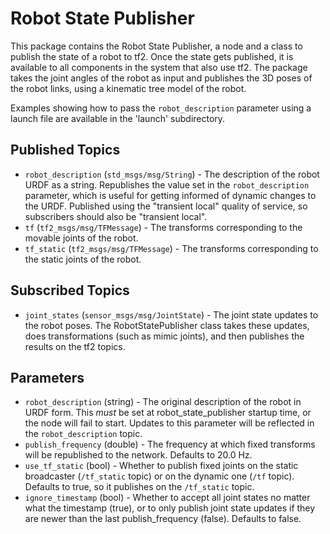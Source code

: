 Robot State Publisher
=====================

This package contains the Robot State Publisher, a node and a class to publish the state of a robot to tf2.
Once the state gets published, it is available to all components in the system that also use tf2.
The package takes the joint angles of the robot as input and publishes the 3D poses of the robot links, using a kinematic tree model of the robot.

Examples showing how to pass the `robot_description` parameter using a launch file are available in the 'launch' subdirectory.

Published Topics
----------------
* `robot_description` (`std_msgs/msg/String`) - The description of the robot URDF as a string.  Republishes the value set in the `robot_description` parameter, which is useful for getting informed of dynamic changes to the URDF.  Published using the "transient local" quality of service, so subscribers should also be "transient local".
* `tf` (`tf2_msgs/msg/TFMessage`) - The transforms corresponding to the movable joints of the robot.
* `tf_static` (`tf2_msgs/msg/TFMessage`) - The transforms corresponding to the static joints of the robot.

Subscribed Topics
-----------------
* `joint_states` (`sensor_msgs/msg/JointState`) - The joint state updates to the robot poses.  The RobotStatePublisher class takes these updates, does transformations (such as mimic joints), and then publishes the results on the tf2 topics.

Parameters
----------
* `robot_description` (string) - The original description of the robot in URDF form.  This *must* be set at robot_state_publisher startup time, or the node will fail to start.  Updates to this parameter will be reflected in the `robot_description` topic.
* `publish_frequency` (double) - The frequency at which fixed transforms will be republished to the network.  Defaults to 20.0 Hz.
* `use_tf_static` (bool) - Whether to publish fixed joints on the static broadcaster (`/tf_static` topic) or on the dynamic one (`/tf` topic).  Defaults to true, so it publishes on the `/tf_static` topic.
* `ignore_timestamp` (bool) - Whether to accept all joint states no matter what the timestamp (true), or to only publish joint state updates if they are newer than the last publish_frequency (false).  Defaults to false.
